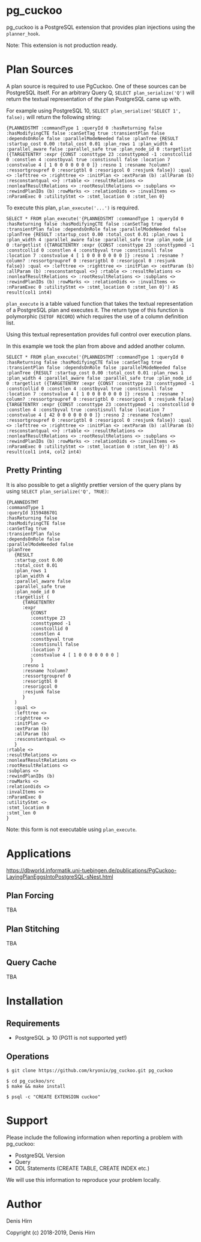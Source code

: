 # pg_cuckoo

pg_cuckoo is a PostgreSQL extension that provides plan injections using the `planner_hook`. 

Note: This extension is not production ready.

# Plan Sources

A plan source is required to use PgCuckoo.
One of these sources can be PostgreSQL itself.
For an arbitrary Query Q, `SELECT plan_serialize('Q')` will return the textual representation of _the_ plan PostgreSQL came up with.

For example using PostgreSQL 10, `SELECT plan_serialize('SELECT 1', false);` will return the following string:
```
{PLANNEDSTMT :commandType 1 :queryId 0 :hasReturning false :hasModifyingCTE false :canSetTag true :transientPlan false :dependsOnRole false :parallelModeNeeded false :planTree {RESULT :startup_cost 0.00 :total_cost 0.01 :plan_rows 1 :plan_width 4 :parallel_aware false :parallel_safe true :plan_node_id 0 :targetlist ({TARGETENTRY :expr {CONST :consttype 23 :consttypmod -1 :constcollid 0 :constlen 4 :constbyval true :constisnull false :location 7 :constvalue 4 [ 1 0 0 0 0 0 0 0 ]} :resno 1 :resname ?column? :ressortgroupref 0 :resorigtbl 0 :resorigcol 0 :resjunk false}) :qual <> :lefttree <> :righttree <> :initPlan <> :extParam (b) :allParam (b) :resconstantqual <>} :rtable <> :resultRelations <> :nonleafResultRelations <> :rootResultRelations <> :subplans <> :rewindPlanIDs (b) :rowMarks <> :relationOids <> :invalItems <> :nParamExec 0 :utilityStmt <> :stmt_location 0 :stmt_len 0}
```

To execute this plan, `plan_execute('...')` is required.

`SELECT * FROM plan_execute('{PLANNEDSTMT :commandType 1 :queryId 0 :hasReturning false :hasModifyingCTE false :canSetTag true :transientPlan false :dependsOnRole false :parallelModeNeeded false :planTree {RESULT :startup_cost 0.00 :total_cost 0.01 :plan_rows 1 :plan_width 4 :parallel_aware false :parallel_safe true :plan_node_id 0 :targetlist ({TARGETENTRY :expr {CONST :consttype 23 :consttypmod -1 :constcollid 0 :constlen 4 :constbyval true :constisnull false :location 7 :constvalue 4 [ 1 0 0 0 0 0 0 0 ]} :resno 1 :resname ?column? :ressortgroupref 0 :resorigtbl 0 :resorigcol 0 :resjunk false}) :qual <> :lefttree <> :righttree <> :initPlan <> :extParam (b) :allParam (b) :resconstantqual <>} :rtable <> :resultRelations <> :nonleafResultRelations <> :rootResultRelations <> :subplans <> :rewindPlanIDs (b) :rowMarks <> :relationOids <> :invalItems <> :nParamExec 0 :utilityStmt <> :stmt_location 0 :stmt_len 0}') AS result(col1 int4)`

`plan_execute` is a table valued function that takes the textual representation of a PostgreSQL plan and executes it. The return type of this function is polymorphic (`SETOF RECORD`) which requires the use of a column definition list.

Using this textual representation provides full control over execution plans.

In this example we took the plan from above and added another column.

`SELECT * FROM plan_execute('{PLANNEDSTMT :commandType 1 :queryId 0 :hasReturning false :hasModifyingCTE false :canSetTag true :transientPlan false :dependsOnRole false :parallelModeNeeded false :planTree {RESULT :startup_cost 0.00 :total_cost 0.01 :plan_rows 1 :plan_width 4 :parallel_aware false :parallel_safe true :plan_node_id 0 :targetlist ({TARGETENTRY :expr {CONST :consttype 23 :consttypmod -1 :constcollid 0 :constlen 4 :constbyval true :constisnull false :location 7 :constvalue 4 [ 1 0 0 0 0 0 0 0 ]} :resno 1 :resname ?column? :ressortgroupref 0 :resorigtbl 0 :resorigcol 0 :resjunk false} {TARGETENTRY :expr {CONST :consttype 23 :consttypmod -1 :constcollid 0 :constlen 4 :constbyval true :constisnull false :location 7 :constvalue 4 [ 42 0 0 0 0 0 0 0 ]} :resno 2 :resname ?column? :ressortgroupref 0 :resorigtbl 0 :resorigcol 0 :resjunk false}) :qual <> :lefttree <> :righttree <> :initPlan <> :extParam (b) :allParam (b) :resconstantqual <>} :rtable <> :resultRelations <> :nonleafResultRelations <> :rootResultRelations <> :subplans <> :rewindPlanIDs (b) :rowMarks <> :relationOids <> :invalItems <> :nParamExec 0 :utilityStmt <> :stmt_location 0 :stmt_len 0}') AS result(col1 int4, col2 int4)`

## Pretty Printing

It is also possible to get a slightly prettier version of the query plans by using `SELECT plan_serialize('Q', TRUE)`:

```
{PLANNEDSTMT
:commandType 1
:queryId 3159486701
:hasReturning false
:hasModifyingCTE false
:canSetTag true
:transientPlan false
:dependsOnRole false
:parallelModeNeeded false
:planTree
   {RESULT
   :startup_cost 0.00
   :total_cost 0.01
   :plan_rows 1
   :plan_width 4
   :parallel_aware false
   :parallel_safe true
   :plan_node_id 0
   :targetlist (
      {TARGETENTRY
      :expr
         {CONST
         :consttype 23
         :consttypmod -1
         :constcollid 0
         :constlen 4
         :constbyval true
         :constisnull false
         :location 7
         :constvalue 4 [ 1 0 0 0 0 0 0 0 ]
         }
      :resno 1
      :resname ?column?
      :ressortgroupref 0
      :resorigtbl 0
      :resorigcol 0
      :resjunk false
      }
   )
   :qual <>
   :lefttree <>
   :righttree <>
   :initPlan <>
   :extParam (b)
   :allParam (b)
   :resconstantqual <>
   }
:rtable <>
:resultRelations <>
:nonleafResultRelations <>
:rootResultRelations <>
:subplans <>
:rewindPlanIDs (b)
:rowMarks <>
:relationOids <>
:invalItems <>
:nParamExec 0
:utilityStmt <>
:stmt_location 0
:stmt_len 0
}
```

Note: this form is not executable using `plan_execute`.

# Applications

https://dbworld.informatik.uni-tuebingen.de/publications/PgCuckoo-LayingPlanEggsIntoPostgreSQL-sNest.html

## Plan Forcing
TBA

## Plan Stitching
TBA

## Query Cache
TBA


# Installation

## Requirements

- PostgreSQL ⩾ 10 (PG11 is not supported yet!)

## Operations

```
$ git clone https://github.com/kryonix/pg_cuckoo.git pg_cuckoo

$ cd pg_cuckoo/src
$ make && make install

$ psql -c "CREATE EXTENSION cuckoo"
```

# Support
Please include the following information when reporting a problem with pg_cuckoo:

- PostgreSQL Version
- Query
- DDL Statements (CREATE TABLE, CREATE INDEX etc.)

We will use this information to reproduce your problem locally.

# Author

Denis Hirn

Copyright (c) 2018-2019, Denis Hirn
